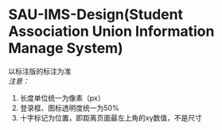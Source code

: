 # SAU-IMS-Design(Student Association Union Information Manage System)
以标注版的标注为准   
*注意：*  
1. 长度单位统一为像素（px）   
2. 登录框、图标透明度统一为50%   
3. 十字标记为位置，即距离页面最左上角的xy数值，不是尺寸   
